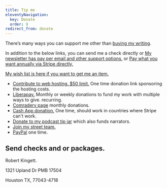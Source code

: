 ```yaml
---
title: Tip me
eleventyNavigation:
  key: Donate
  order: 9
redirect_from: donate
---
```


There’s many ways you can support me other than [buying my writing](/writings).

In addition to the below links, you can send me a check directly or <a href="https://buttondown.com/weirdwriter">My newsletter has pay per email and other support options,</a> or <a href="https://buy.stripe.com/00g8A88Aw9cSgda144">Pay what you want annually via Stripe directly,</a>

<a href="/wish">My wish list is here if you want to get me an item.</a>

<ul>
<li><a href="https://www.nearlyfreespeech.net/contribute/sightlessblog.nfshost.com">Contribute to web hosting. $50 limit.</a> One time donation link sponsoring the hosting costs.</li>
<li><a href="https://en.liberapay.com/WeirdWriter/">Liberapay.</a> Monthly or weekly donations to fund my work with multiple ways to give. recurring.</li>
<li><a href="https://www.comradery.co/weirdwriter">Comradery page</a> monthly donations.</li>
<li><a href="https://cash.app/$weirdwriter">Cash App donation.</a> One time, should work in countries where Stripe can't work.</li> 
	<li><a href="https://tips.pinecast.com/jar/weirdwritings">Donate to my podcast tip jar</a> which also funds narrators.</li>
<li><a href="https://buttondown.com/weirdwriter?tag=beta&tag=free&tag=street">Join my street team.</a></li>
<li><a href="https://www.paypal.com/biz/fund?id=2T4ZH75BU2DF8">PayPal</a> one time.</li>
</ul>

<h2>Send checks and or packages.</h2>

Robert Kingett.

1321 Upland Dr PMB 17504

Houston TX, 77043-4718